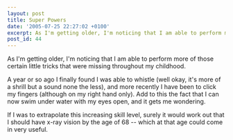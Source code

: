 ```yaml
---
layout: post
title: Super Powers
date: '2005-07-25 22:27:02 +0100'
excerpt: As I'm getting older, I'm noticing that I am able to perform more of those certain little tricks that were missing throughout my childhood.
post_id: 44
---
```

As I'm getting older, I'm noticing that I am able to perform more of those certain little tricks that were missing throughout my childhood.

A year or so ago I finally found I was able to whistle (well okay, it's more of a shrill but a sound none the less), and more recently I have been to click my fingers (although on my right hand only). Add to this the fact that I can now swim under water with my eyes open, and it gets me wondering.

If I was to extrapolate this increasing skill level, surely it would work out that I should have x-ray vision by the age of 68 -- which at that age could come in very useful.
